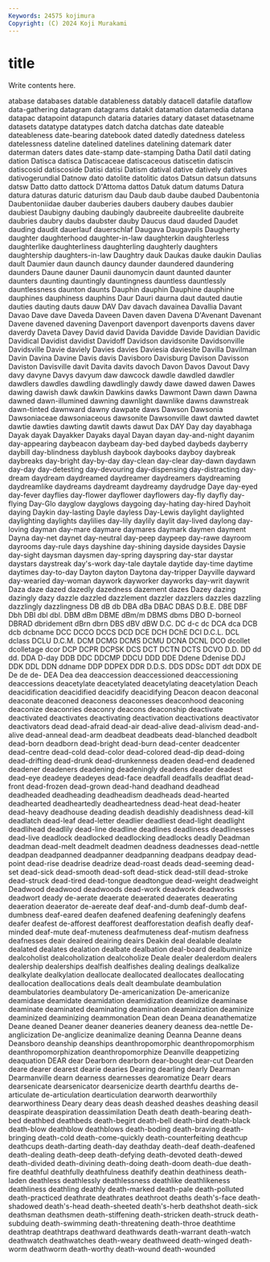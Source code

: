 ```yaml
---
Keywords: 24575 kojimura
Copyright: (C) 2024 Koji Murakami
---
```


# title

Write contents here.



atabase databases datable datableness datably datacell datafile dataflow data-gathering
datagram datagrams datakit datamation datamedia datana datapac datapoint datapunch dataria
dataries datary dataset datasetname datasets datatype datatypes datch datcha datchas
date dateable dateableness date-bearing datebook dated datedly datedness dateless datelessness
dateline datelined datelines datelining datemark dater daterman daters dates date-stamp
date-stamping Datha Datil datil dating dation Datisca datisca Datiscaceae datiscaceous
datiscetin datiscin datiscosid datiscoside Datisi datisi Datism datival dative datively
datives dativogerundial Datnow dato datolite datolitic datos Datsun datsun datsuns
datsw Datto datto dattock D'Attoma dattos Datuk datum datums Datura
datura daturas daturic daturism dau Daub daub daube daubed Daubentonia
Daubentoniidae dauber dauberies daubers daubery daubes daubier daubiest Daubigny daubing
daubingly daubreeite daubreelite daubreite daubries daubry daubs daubster dauby Daucus
daud dauded Daudet dauding daudit dauerlauf dauerschlaf Daugava Daugavpils Daugherty
daughter daughterhood daughter-in-law daughterkin daughterless daughterlike daughterliness daughterling daughterly daughters
daughtership daughters-in-law Daughtry dauk Daukas dauke daukin Daulias dault Daumier
daun daunch dauncy daunder daundered daundering daunders Daune dauner Daunii
daunomycin daunt daunted daunter daunters daunting dauntingly dauntingness dauntless dauntlessly
dauntlessness daunton daunts Dauphin dauphin Dauphine dauphine dauphines dauphiness dauphins
Daur Dauri daurna daut dauted dautie dauties dauting dauts dauw
DAV Dav davach davainea Davallia Davant Davao Dave dave Daveda
Daveen Daven daven Davena D'Avenant Davenant Davene davened davening Davenport
davenport davenports davens daver daverdy Daveta Davey David david Davida
Davidde Davide Davidian Davidic Davidical Davidist davidist Davidoff Davidson davidsonite
Davidsonville Davidsville Davie daviely Davies davies Daviesia daviesite Davilla Davilman
Davin Davina Davine Davis davis Davisboro Davisburg Davison Davisson Daviston
Davisville davit Davita davits davoch Davon Davos Davout Davy davy
davyne Davys davyum daw dawcock dawdle dawdled dawdler dawdlers dawdles
dawdling dawdlingly dawdy dawe dawed dawen Dawes dawing dawish dawk
dawkin Dawkins dawks Dawmont Dawn dawn Dawna dawned dawn-illumined dawning
dawnlight dawnlike dawns dawnstreak dawn-tinted dawnward dawny dawpate daws Dawson
Dawsonia Dawsoniaceae dawsoniaceous dawsonite Dawsonville dawt dawted dawtet dawtie dawties
dawting dawtit dawts dawut Dax DAY Day day dayabhaga Dayak
dayak Dayakker Dayaks dayal Dayan dayan day-and-night dayanim day-appearing daybeacon
daybeam day-bed daybed daybeds dayberry daybill day-blindness dayblush daybook daybooks
dayboy daybreak daybreaks day-bright day-by-day day-clean day-clear day-dawn daydawn day-day
day-detesting day-devouring day-dispensing day-distracting day-dream daydream daydreamed daydreamer daydreamers daydreaming
daydreamlike daydreams daydreamt daydreamy daydrudge Daye day-eyed day-fever dayflies day-flower
dayflower dayflowers day-fly dayfly day-flying Day-Glo dayglow dayglows daygoing day-hating
day-hired Dayhoit daying Daykin day-lasting Dayle dayless Day-Lewis daylight daylighted
daylighting daylights daylilies day-lily daylily daylit day-lived daylong day-loving dayman
day-mare daymare daymares daymark daymen dayment Dayna day-net daynet day-neutral
day-peep daypeep day-rawe dayroom dayrooms day-rule days dayshine day-shining dayside
daysides Daysie day-sight daysman daysmen day-spring dayspring day-star daystar daystars
daystreak day's-work day-tale daytale daytide day-time daytime daytimes day-to-day Dayton
dayton Daytona day-tripper Dayville dayward day-wearied day-woman daywork dayworker dayworks
day-writ daywrit Daza daze dazed dazedly dazedness dazement dazes Dazey
dazing dazingly dazy dazzle dazzled dazzlement dazzler dazzlers dazzles dazzling
dazzlingly dazzlingness DB dB db DBA dBa DBAC DBAS D.B.E.
DBE DBF Dbh DBI dbl dbl. DBM dBm DBME dBm/m
DBMS dbms DBO D-borneol DBRAD dbridement dBrn dbrn DBS dBV
dBW D.C. DC d-c dc DCA dca DCB dcb dcbname
DCC DCCO DCCS DCD DCE DCH DChE DCI D.C.L. DCL
dclass DCLU D.C.M. DCM DCMG DCMS DCMU DCNA DCNL DCO
dcollet dcolletage dcor DCP DCPR DCPSK DCS DCT DCTN DCTS
DCVO D.D. DD dd dd. DDA D-day DDB DDC DDCMP
DDCU DDD DDE Ddene Ddenise DDJ DDK DDL DDN ddname
DDP DDPEX DDR D.D.S. DDS DDSc DDT ddt DDX DE
De de de- DEA Dea dea deaccession deaccessioned deaccessioning deaccessions
deacetylate deacetylated deacetylating deacetylation Deach deacidification deacidified deacidify deacidifying Deacon
deacon deaconal deaconate deaconed deaconess deaconesses deaconhood deaconing deaconize deaconries
deaconry deacons deaconship deactivate deactivated deactivates deactivating deactivation deactivations deactivator
deactivators dead dead-afraid dead-air dead-alive dead-alivism dead-and-alive dead-anneal dead-arm deadbeat
deadbeats dead-blanched deadbolt dead-born deadborn dead-bright dead-burn dead-center deadcenter dead-centre
dead-cold dead-color dead-colored dead-dip dead-doing dead-drifting dead-drunk dead-drunkenness deaden dead-end
deadened deadener deadeners deadening deadeningly deadens deader deadest dead-eye deadeye
deadeyes dead-face deadfall deadfalls deadflat dead-front dead-frozen dead-grown dead-hand deadhand
deadhead deadheaded deadheading deadheadism deadheads dead-hearted deadhearted deadheartedly deadheartedness dead-heat
dead-heater dead-heavy deadhouse deading deadish deadishly deadishness dead-kill deadlatch dead-leaf
dead-letter deadlier deadliest dead-light deadlight deadlihead deadlily dead-line deadline deadlines
deadliness deadlinesses dead-live deadlock deadlocked deadlocking deadlocks deadly Deadman deadman
dead-melt deadmelt deadmen deadness deadnesses dead-nettle deadpan deadpanned deadpanner deadpanning
deadpans deadpay dead-point dead-rise deadrise deadrize dead-roast deads dead-seeming dead-set
dead-sick dead-smooth dead-soft dead-stick dead-still dead-stroke dead-struck dead-tired dead-tongue deadtongue
dead-weight deadweight Deadwood deadwood deadwoods dead-work deadwork deadworks deadwort deady
de-aerate deaerate deaerated deaerates deaerating deaeration deaerator de-aereate deaf deaf-and-dumb
deaf-dumb deaf-dumbness deaf-eared deafen deafened deafening deafeningly deafens deafer deafest
de-afforest deafforest deafforestation deafish deafly deaf-minded deaf-mute deaf-muteness deafmuteness deaf-mutism
deafness deafnesses deair deaired deairing deairs Deakin deal dealable dealate
dealated dealates dealation dealbate dealbation deal-board dealbuminize dealcoholist dealcoholization dealcoholize
Deale dealer dealerdom dealers dealership dealerships dealfish dealfishes dealing dealings
dealkalize dealkylate dealkylation deallocate deallocated deallocates deallocating deallocation deallocations deals
dealt deambulate deambulation deambulatories deambulatory De-americanization De-americanize deamidase deamidate deamidation
deamidization deamidize deaminase deaminate deaminated deaminating deamination deaminization deaminize deaminized
deaminizing deammonation Dean dean Deana deanathematize Deane deaned Deaner deaner
deaneries deanery deaness dea-nettle De-anglicization De-anglicize deanimalize deaning Deanna Deanne
deans Deansboro deanship deanships deanthropomorphic deanthropomorphism deanthropomorphization deanthropomorphize Deanville deappetizing
deaquation DEAR dear Dearborn dearborn dear-bought dear-cut Dearden deare dearer
dearest dearie dearies Dearing dearling dearly Dearman Dearmanville dearn dearness
dearnesses dearomatize Dearr dears dearsenicate dearsenicator dearsenicize dearth dearthfu dearths
de-articulate de-articulation dearticulation dearworth dearworthily dearworthiness Deary deary deas deash
deashed deashes deashing deasil deaspirate deaspiration deassimilation Death death death-bearing
death-bed deathbed deathbeds death-begirt death-bell death-bird death-black death-blow deathblow deathblows
death-boding death-braving death-bringing death-cold death-come-quickly death-counterfeiting deathcup deathcups death-darting death-day
deathday death-deaf death-deafened death-dealing death-deep death-defying death-devoted death-dewed death-divided death-divining
death-doing death-doom death-due death-fire deathful deathfully deathfulness deathify deathin deathiness
death-laden deathless deathlessly deathlessness deathlike deathlikeness deathliness deathling deathly death-marked
death-pale death-polluted death-practiced deathrate deathrates deathroot deaths death's-face death-shadowed death's-head
death-sheeted death's-herb deathshot death-sick deathsman deathsmen death-stiffening death-stricken death-struck death-subduing
death-swimming death-threatening death-throe deathtime deathtrap deathtraps deathward deathwards death-warrant death-watch
deathwatch deathwatches death-weary deathweed death-winged death-worm deathworm death-worthy death-wound death-wounded
